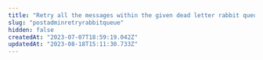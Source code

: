 ```yaml
---
title: "Retry all the messages within the given dead letter rabbit queue"
slug: "postadminretryrabbitqueue"
hidden: false
createdAt: "2023-07-07T18:59:19.042Z"
updatedAt: "2023-08-18T15:11:30.733Z"
---
```

